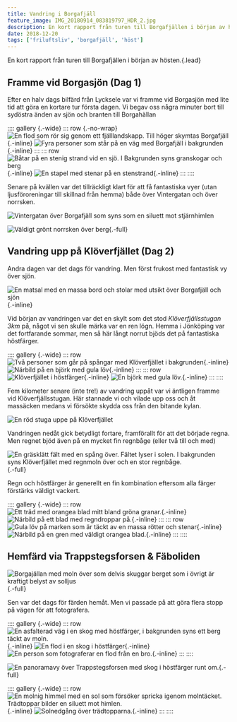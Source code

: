 ```yaml
---
title: Vandring i Borgafjäll
feature_image: IMG_20180914_083819797_HDR_2.jpg
description: En kort rapport från turen till Borgafjällen i början av hösten.
date: 2018-12-20
tags: ['friluftsliv', 'borgafjäll', 'höst']
---
```


En kort rapport från turen till Borgafjällen i början av hösten.{.lead}

## Framme vid Borgasjön (Dag 1)

Efter en halv dags bilfärd från Lycksele var vi framme vid Borgasjön med lite tid att göra en kortare tur första dagen. Vi begav oss några minuter bort till sydöstra änden av sjön och branten till Borgahällan

:::: gallery {.-wide}
::: row {.-no-wrap}
![En flod som rör sig genom ett fjälllandskapp. Till höger skymtas Borgafjäll](Gustav-Lindqvist_2018-09-13_0274-HDR.jpg){.-inline}
![Fyra personer som står på en väg med Borgafjäll i bakgrunden](Gustav-Lindqvist_2018-09-13_0275-Pano.jpg){.-inline}
:::
::: row
![Båtar på en stenig strand vid en sjö. I Bakgrunden syns granskogar och berg](Gustav-Lindqvist_2018-09-13_0346-Pano.jpg){.-inline}
![En stapel med stenar på en stenstrand](Gustav-Lindqvist_2018-09-13_0368.jpg){.-inline}
:::
::::

Senare på kvällen var det tillräckligt klart för att få fantastiska vyer (utan ljusföroreningar till skillnad från hemma) både över Vintergatan och över norrsken.

![Vintergatan över Borgafjäll som syns som en siluett mot stjärnhimlen](Gustav-Lindqvist_2018-09-13_0381-2.jpg "Vintergatan över Borgahällan")

![Väldigt grönt norrsken över berg](Gustav-Lindqvist_2018-09-13_0393.jpg){.-full}

## Vandring upp på Klöverfjället (Dag 2)

Andra dagen var det dags för vandring. Men först frukost med fantastisk vy över sjön.

![En matsal med en massa bord och stolar med utsikt över Borgafjäll och sjön](IMG_20180914_092442442.jpg "Frukostvyn över Borgasjön"){.-inline}

Vid början av vandringen var det en skylt som det stod _Klöverfjällsstugan 3km_ på, något vi sen skulle märka var en ren lögn. Hemma i Jönköping var det fortfarande sommar, men så här långt norrut bjöds det på fantastiska höstfärger.

:::: gallery {.-wide}
::: row
![Två personer som går på spångar med Klöverfjället i bakgrunden](Gustav-Lindqvist_2018-09-14_0438.jpg){.-inline}
![Närbild på en björk med gula löv](Gustav-Lindqvist_2018-09-14_0458.jpg){.-inline}
:::
::: row
![Klöverfjället i höstfärger](Gustav-Lindqvist_2018-09-14_0459-Pano.jpg){.-inline}
![En björk med gula löv.](Gustav-Lindqvist_2018-09-14_0465.jpg){.-inline}
:::
::::

Fem kilometer senare (inte tre!) av vandring uppåt var vi äntligen framme vid Klöverfjällsstugan. Här stannade vi och vilade upp oss och åt massäcken medans vi försökte skydda oss från den bitande kylan.

![En röd stuga uppe på Klöverfjället](Gustav-Lindqvist_2018-09-14_0559-Pano.jpg)

Vandringen nedåt gick betydligt fortare, framförallt för att det började regna.
Men regnet bjöd även på en mycket fin regnbåge (eller två till och med)

![En gräsklätt fält med en spång över. Fältet lyser i solen. I bakgrunden syns Klöverfjället med regnmoln över och en stor regnbåge.](Gustav-Lindqvist_2018-09-14_0591-Pano.jpg){.-full}

Regn och höstfärger är generellt en fin kombination eftersom alla färger förstärks väldigt vackert.

:::: gallery {.-wide}
::: row
![Ett träd med orangea blad mitt bland gröna granar.](Gustav-Lindqvist_2018-09-14_0594.jpg){.-inline}
![Närbild på ett blad med regndroppar på.](Gustav-Lindqvist_2018-09-14_0611.jpg){.-inline}
:::
::: row
![Gula löv på marken som är täckt av en massa rötter och stenar](Gustav-Lindqvist_2018-09-14_0600.jpg){.-inline}
![Närbild på en gren med väldigt orangea blad.](Gustav-Lindqvist_2018-09-14_0605.jpg){.-inline}
:::
::::

## Hemfärd via Trappstegsforsen & Fäboliden

![Borgajällan med moln över som delvis skuggar berget som i övrigt är kraftigt belyst av solljus](Gustav-Lindqvist_2018-09-15_0671_stitch.jpg "Borgahällan i solljuset"){.-full}

Sen var det dags för färden hemåt. Men vi passade på att göra flera stopp på vägen för att fotografera.

:::: gallery {.-wide}
::: row
![En asfalterad väg i en skog med höstfärger, i bakgrunden syns ett berg täckt av moln.](Gustav-Lindqvist_2018-09-15_0880-Pano.jpg){.-inline}
![En flod i en skog i höstfärger](Gustav-Lindqvist_2018-09-15_0883-Pano.jpg){.-inline}
![En person som fotograferar en flod från en bro.](Gustav-Lindqvist_2018-09-15_0923.jpg){.-inline}
:::
::::

![En panoramavy över Trappstegsforsen med skog i höstfärger runt om.](Gustav-Lindqvist_2018-09-15_0924_Trappstegsforsen.jpg "Trappstegsforsen"){.-full}

:::: gallery {.-wide}
::: row
![En molnig himmel med en sol som försöker spricka igenom molntäcket. Trädtoppar bilder en siluett mot himlen.](Gustav-Lindqvist_2018-09-15_0965.jpg){.-inline}
![Solnedgång över trädtopparna.](Gustav-Lindqvist_2018-09-15_0970.jpg){.-inline}
:::
::::